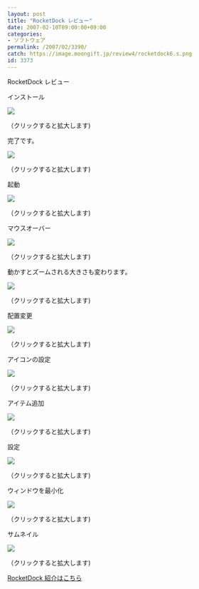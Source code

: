 ```yaml
---
layout: post
title: "RocketDock レビュー"
date: 2007-02-10T09:00:00+09:00
categories:
- ソフトウェア
permalink: /2007/02/3390/
catch: https://image.moongift.jp/review4/rocketdock6.s.png
id: 3373
---
```

RocketDock レビュー  
<!--more-->

インストール

  

[![](https://image.moongift.jp/review4/rocketdock1.s.png)](https://image.moongift.jp/review4/rocketdock1.png)  
  
（クリックすると拡大します)

  

完了です。

  

[![](https://image.moongift.jp/review4/rocketdock2.s.png)](https://image.moongift.jp/review4/rocketdock2.png)  
  
（クリックすると拡大します)

  

起動

  

  

[![](https://image.moongift.jp/review4/rocketdock3.s.png)](https://image.moongift.jp/review4/rocketdock3.png)  
  
（クリックすると拡大します)

  

マウスオーバー

  

  

[![](https://image.moongift.jp/review4/rocketdock4.s.png)](https://image.moongift.jp/review4/rocketdock4.png)  
  
（クリックすると拡大します)

  

動かすとズームされる大きさも変わります。

  

[![](https://image.moongift.jp/review4/rocketdock5.s.png)](https://image.moongift.jp/review4/rocketdock5.png)  
  
（クリックすると拡大します)

  

配置変更

  

[![](https://image.moongift.jp/review4/rocketdock6.s.png)](https://image.moongift.jp/review4/rocketdock6.png)  
  
（クリックすると拡大します)

  

アイコンの設定

  

[![](https://image.moongift.jp/review4/rocketdock7.s.png)](https://image.moongift.jp/review4/rocketdock7.png)  
  
（クリックすると拡大します)

  

アイテム追加

  

[![](https://image.moongift.jp/review4/rocketdock8.s.png)](https://image.moongift.jp/review4/rocketdock8.png)  
  
（クリックすると拡大します)

  

設定

  

[![](https://image.moongift.jp/review4/rocketdock9.s.png)](https://image.moongift.jp/review4/rocketdock9.png)  
  
（クリックすると拡大します)

  

ウィンドウを最小化

  

[![](https://image.moongift.jp/review4/rocketdock10.s.png)](https://image.moongift.jp/review4/rocketdock10.png)  
  
（クリックすると拡大します)

  

サムネイル

  

[![](https://image.moongift.jp/review4/rocketdock11.s.png)](https://image.moongift.jp/review4/rocketdock11.png)  
  
（クリックすると拡大します)

  

[RocketDock 紹介はこちら](http://fw.moongift.jp/intro/i-3387.html)

